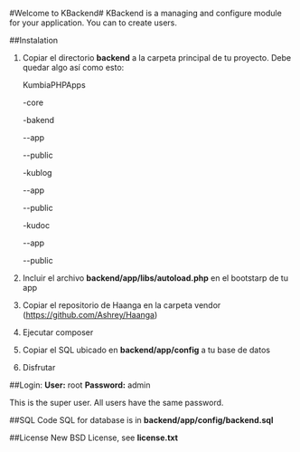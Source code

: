 #Welcome to KBackend#
KBackend is a managing and configure module for your application. You can to create users. 

##Instalation
1. Copiar el directorio **backend** a la carpeta principal de tu proyecto. Debe quedar algo así como esto:
   
   KumbiaPHPApps
   
   -core

   -bakend

   --app

   --public

   -kublog

   --app

   --public

   -kudoc

   --app

   --public

2. Incluir el archivo **backend/app/libs/autoload.php** en el bootstarp de tu app
3. Copiar el repositorio de Haanga en la carpeta vendor (https://github.com/Ashrey/Haanga) 
4. Ejecutar composer 
5. Copiar el SQL ubicado en **backend/app/config** a tu base de datos
5. Disfrutar

##Login:
**User:** root
**Password:** admin

This is the super user. All users have the same password.

##SQL
Code SQL for database is in **backend/app/config/backend.sql**

##License
New BSD License, see **license.txt**

